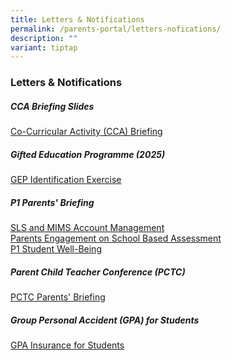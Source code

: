 ```yaml
---
title: Letters & Notifications
permalink: /parents-portal/letters-nofications/
description: ""
variant: tiptap
---
```

<h3>Letters &amp; Notifications</h3>
<h5><strong>CCA Briefing Slides</strong></h5>
<p><a href="/files/CCA_Briefing_2025_for_website.pdf" rel="noopener nofollow" target="_blank">Co-Curricular Activity (CCA) Briefing</a>
</p>
<h5><strong>Gifted Education Programme (2025)</strong></h5>
<p><a href="/files/GEP_Identification_Exercise__2025_.pdf" rel="noopener nofollow" target="_blank">GEP Identification Exercise</a>
</p>
<h5><strong>P1 Parents' Briefing</strong></h5>
<p><a href="/files/P1_2025/P1_Parents_Briefing_SLS_and_MIMS_Account_Management.pdf" rel="noopener nofollow" target="_blank">SLS and MIMS Account Management</a>
<br><a href="/files/P1_2025/P1_Parents_Engagement_on_School_Based_Assessment_2025.pdf" rel="noopener nofollow" target="_blank">Parents Engagement on School Based Assessment</a>
<br><a href="/files/P1_2025/P1_Student_Well_Being_Presentation_by_YH.pdf" rel="noopener nofollow" target="_blank">P1 Student Well-Being</a>
</p>
<h5><strong>Parent Child Teacher Conference (PCTC)</strong></h5>
<p><a href="/files/PCTC/2024_CHIJ_KCP_Parent_Teacher_Meetings_PCTC__for_parents_.pdf" rel="noopener nofollow" target="_blank">PCTC Parents' Briefing</a>
</p>
<h5><strong>Group Personal Accident (GPA) for Students</strong></h5>
<p><a href="/files/Product_Fact_Sheet__Year_2025_.pdf" rel="noopener nofollow" target="_blank">GPA Insurance for Students</a>
</p>
<h5></h5>
<h5></h5>
<p></p>